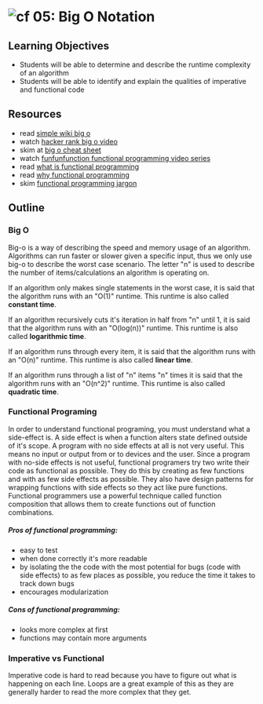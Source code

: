 ![cf](http://i.imgur.com/7v5ASc8.png) 05: Big O Notation
=====================================

## Learning Objectives
* Students will be able to determine and describe the runtime complexity of an algorithm
* Students will be able to identify and explain the qualities of imperative and functional code

## Resources
* read [simple wiki big o]
* watch [hacker rank big o video]
* skim at [big o cheat sheet]
* watch [funfunfunction functional programming video series]
* read [what is functional programming]
* read [why functional programming](https://github.com/getify/Functional-Light-JS/blob/master/ch1.md)
* skim [functional programming jargon]

## Outline

### Big O
Big-o is a way of describing the speed and memory usage of an algorithm. Algorithms can run faster or slower given a specific input, thus we only use big-o to describe the worst case scenario. The letter "n" is used to describe the number of items/calculations an algorithm is operating on.

If an algorithm only makes single statements in the worst case, it is said that the algorithm runs with an "O(1)" runtime.  This runtime is also called **constant time**.

If an algorithm recursively cuts it's iteration in half from "n" until 1, it is said that the algorithm runs with an "O(log(n))" runtime. This runtime is also called **logarithmic time**.

If an algorithm runs through every item, it is said that the algorithm runs with an "O(n)" runtime. This runtime is also called **linear time**.

If an algorithm runs through a list of "n" items "n" times it is said that the algorithm runs with an "O(n^2)" runtime. This runtime is also called **quadratic time**.

### Functional Programing
In order to understand functional programing, you must understand what a side-effect is. A side effect is when a function alters state defined outside of it's scope. A program with no side effects at all is not very useful. This means no input or output from or to devices and the user. Since a program with no-side effects is not useful, functional programers try two write their code as functional as possible. They do this by creating as few functions and with as few side effects as possible. They also have design patterns for wrapping functions with side effects so they act like pure functions. Functional programmers use a powerful technique called function composition that allows them to create functions out of function combinations.

##### Pros of functional programming:
* easy to test
* when done correctly it's more readable
* by isolating the the code with the most potential for bugs (code with side effects) to as few places as possible, you reduce the time it takes to track down bugs
* encourages modularization

##### Cons of functional programming:
* looks more complex at first
* functions may contain more arguments

### Imperative vs Functional
Imperative code is hard to read because you have to figure out what is happening on each line. Loops are a great example of this as they are generally harder to read the more complex that they get.

[simple wiki big o]: https://simple.wikipedia.org/wiki/Big_O_notation
[hacker rank big o video]: https://www.youtube.com/watch?v=v4cd1O4zkGw
[funfunfunction functional programming video series]: https://www.youtube.com/playlist?list=PL0zVEGEvSaeEd9hlmCXrk5yUyqUag-n84
[functional programming jargon]: https://github.com/hemanth/functional-programming-jargon#functional-programming-jargon
[what is functional programming]: http://blog.jenkster.com/2015/12/what-is-functional-programming.html
[functional-Light JS Book]: https://github.com/getify/Functional-Light-JS
[Big O Cheat Sheet]: http://bigocheatsheet.com/
